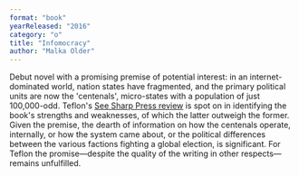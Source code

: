 ```yaml
---
format: "book"
yearReleased: "2016"
category: "o"
title: "Infomocracy"
author: "Malka Older"
---
```

Debut novel with a promising premise of potential  interest: in an internet-dominated world, nation states have fragmented, and the  primary political units are now the 'centenals', micro-states with a population  of just 100,000-odd. Teflon's <a href="https://seesharppress.wordpress.com/2016/07/02/review-infomocracy-by-malka-older/"> See Sharp Press review</a> is spot on in identifying the book's strengths and  weaknesses, of which the latter outweigh the former. Given the premise, the  dearth of information on how the centenals operate, internally, or how the  system came about, or the political differences between the various factions  fighting a global election, is significant. For Teflon the promise—despite the  quality of the writing in other respects—remains unfulfilled.
 